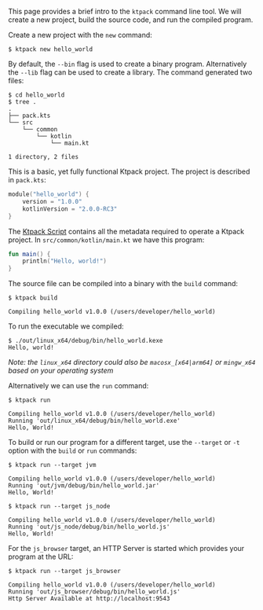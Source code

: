 This page provides a brief intro to the `ktpack` command line tool.
We will create a new project, build the source code, and run the compiled program.

Create a new project with the `new` command:

```shell
$ ktpack new hello_world
```

By default, the `--bin` flag is used to create a binary program.
Alternatively the `--lib` flag can be used to create a library.
The command generated two files:

```
$ cd hello_world
$ tree .
.
├── pack.kts
└── src
    └── common
        └── kotlin
            └── main.kt

1 directory, 2 files
```

This is a basic, yet fully functional Ktpack project.
The project is described in `pack.kts`:

```kotlin
module("hello_world") {
    version = "1.0.0"
    kotlinVersion = "2.0.0-RC3"
}
```

The [Ktpack Script]() contains all the metadata required to operate a Ktpack project.
In `src/common/kotlin/main.kt` we have this program:

```kotlin
fun main() {
    println("Hello, world!")
}
```

The source file can be compiled into a binary with the `build` command:

```shell
$ ktpack build

Compiling hello_world v1.0.0 (/users/developer/hello_world)
```

To run the executable we compiled:

```shell
$ ./out/linux_x64/debug/bin/hello_world.kexe
Hello, world!
```

_Note: the `linux_x64` directory could also be `macosx_[x64|arm64]` or `mingw_x64` based on your operating system_

Alternatively we can use the `run` command:

```shell
$ ktpack run

Compiling hello_world v1.0.0 (/users/developer/hello_world)
Running 'out/linux_x64/debug/bin/hello_world.exe'
Hello, World!
```

To build or run our program for a different target, use the `--target` or `-t` option with the `build` or `run`
commands:

```shell
$ ktpack run --target jvm

Compiling hello_world v1.0.0 (/users/developer/hello_world)
Running 'out/jvm/debug/bin/hello_world.jar'
Hello, World!
```

```shell
$ ktpack run --target js_node

Compiling hello_world v1.0.0 (/users/developer/hello_world)
Running 'out/js_node/debug/bin/hello_world.js'
Hello, World!
```

For the `js_browser` target, an HTTP Server is started which provides your program at the URL:

```shell
$ ktpack run --target js_browser

Compiling hello_world v1.0.0 (/users/developer/hello_world)
Running 'out/js_browser/debug/bin/hello_world.js'
Http Server Available at http://localhost:9543
```
